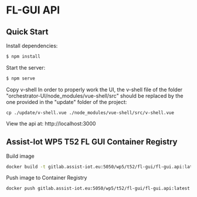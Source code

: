 # FL-GUI API
## Quick Start

Install dependencies:

```bash
$ npm install
```

Start the server:
```bash
$ npm serve
```

Copy v-shell
In order to properly work the UI, the v-shell file of the folder "orchestrator-UI/node_modules/vue-shell/src" should be replaced by the one provided in the "update" folder of the project:

```
cp ./update/v-shell.vue ./node_modules/vue-shell/src/v-shell.vue
```

View the api at:
http://localhost:3000


## Assist-Iot WP5 T52 FL GUI Container Registry

Build image

```bash
docker build -t gitlab.assist-iot.eu:5050/wp5/t52/fl-gui/fl-gui.api:latest -f ./Dockerfile .
```

Push image to Container Registry

```
docker push gitlab.assist-iot.eu:5050/wp5/t52/fl-gui/fl-gui.api:latest
```